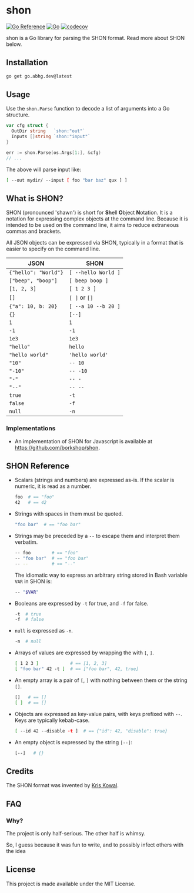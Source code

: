# shon

[![Go Reference](https://pkg.go.dev/badge/go.abhg.dev/shon.svg)](https://pkg.go.dev/go.abhg.dev/shon)
[![Go](https://github.com/abhinav/shon-go/actions/workflows/ci.yml/badge.svg)](https://github.com/abhinav/shon-go/actions/workflows/ci.yml)
[![codecov](https://codecov.io/gh/abhinav/shon-go/branch/main/graph/badge.svg?token=SG8rMD57rN)](https://codecov.io/gh/abhinav/shon-go)

shon is a Go library for parsing the SHON format.
Read more about SHON below.

## Installation

```bash
go get go.abhg.dev@latest
```

## Usage

Use the `shon.Parse` function
to decode a list of arguments into a Go structure.

```go
var cfg struct {
  OutDir string   `shon:"out"`
  Inputs []string `shon:"input"`
}

err := shon.Parse(os.Args[1:], &cfg)
// ...
```

The above will parse input like:

```bash
[ --out mydir/ --input [ foo "bar baz" qux ] ]
```

## What is SHON?

SHON (pronounced 'shawn') is short for **Sh**ell **O**bject **N**otation.
It is a notation
for expressing complex objects at the command line.
Because it is intended to be used on the command line,
it aims to reduce extraneous commas and brackets.

All JSON objects can be expressed via SHON,
typically in a format that is easier to specify on the command line.

| JSON                 | SHON                |
|----------------------|---------------------|
| `{"hello": "World"}` | `[ --hello World ]` |
| `["beep", "boop"]`   | `[ beep boop ]`     |
| `[1, 2, 3]`          | `[ 1 2 3 ]`         |
| `[]`                 | `[ ]` or `[]`       |
| `{"a": 10, b: 20}`   | `[ --a 10 --b 20 ]` |
| `{}`                 | `[--]`              |
| `1`                  | `1`                 |
| `-1`                 | `-1`                |
| `1e3`                | `1e3`               |
| `"hello"`            | `hello`             |
| `"hello world"`      | `'hello world'`     |
| `"10"`               | `-- 10`             |
| `"-10"`              | `-- -10`            |
| `"-"`                | `-- -`              |
| `"--"`               | `-- --`             |
| `true`               | `-t`                |
| `false`              | `-f`                |
| `null`               | `-n`                |

### Implementations

- An implementation of SHON for Javascript is available at
  <https://github.com/borkshop/shon>.

## SHON Reference

- Scalars (strings and numbers) are expressed as-is.
  If the scalar is numeric, it is read as a number.

    ```bash
    foo  # == "foo"
    42   # == 42
    ```

- Strings with spaces in them must be quoted.

    ```bash
    "foo bar"  # == "foo bar"
    ```

- Strings may be preceded by a `--` to escape them
  and interpret them verbatim.

    ```bash
    -- foo        # == "foo"
    -- "foo bar"  # == "foo bar"
    -- --         # == "--"
    ```

  The idiomatic way to express an arbitrary string
  stored in Bash variable `VAR` in SHON is:

    ```bash
    -- "$VAR"
    ```

- Booleans are expressed by `-t` for true, and `-f` for false.

    ```bash
    -t  # true
    -f  # false
    ```

- `null` is expressed as `-n`.

    ```bash
    -n  # null
    ```

- Arrays of values are expressed by wrapping the with `[`, `]`.


    ```bash
    [ 1 2 3 ]            # == [1, 2, 3]
    [ "foo bar" 42 -t ]  # == ["foo bar", 42, true]
    ```

- An empty array is a pair of `[`, `]` with nothing between them
  or the string `[]`.

    ```bash
    []   # == []
    [ ]  # == []
    ```

- Objects are expressed as key-value pairs, with keys prefixed with `--`.
  Keys are typically kebab-case.

    ```bash
    [ --id 42 --disable -t ]  # == {"id": 42, "disable": true}
    ```

- An empty object is expressed by the string `[--]`:

    ```bash
    [--]   # {}
    ```

## Credits

The SHON format was invented by [Kris Kowal](https://github.com/kriskowal).

## FAQ

### Why?

The project is only half-serious.
The other half is whimsy.

So, I guess because it was fun to write,
and to possibly infect others with the idea

## License

This project is made available under the MIT License.
